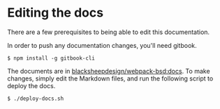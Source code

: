 # Editing the docs

There are a few prerequisites to being able to edit this documentation.

In order to push any documentation changes, you'll need gitbook.

```
$ npm install -g gitbook-cli
```

The documents are in [blacksheepdesign/webpack-bsd:docs](https://github.com/blacksheepdesign/webpack-bsd/tree/master/docs). To make changes, simply edit the Markdown files, and run the following script to deploy the docs.

```
$ ./deploy-docs.sh
```
